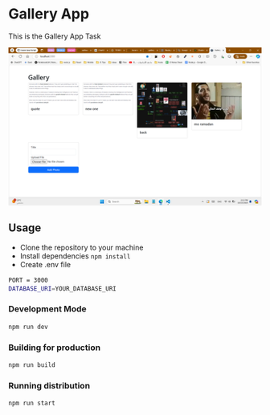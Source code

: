 # Gallery App
This is the Gallery App Task

![alt text](screenshots/image.png)
## Usage
* Clone the repository to your machine
* Install dependencies `npm install`
* Create .env file
```bash
PORT = 3000
DATABASE_URI=YOUR_DATABASE_URI
```
### Development Mode
```bash
npm run dev
```

### Building for production
```bash
npm run build
```

### Running distribution
```bash
npm run start
```